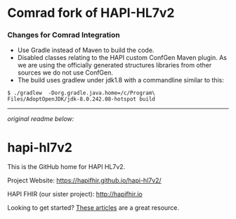# Comrad fork of HAPI-HL7v2

### Changes for Comrad Integration
* Use Gradle instead of Maven to build the code.
* Disabled classes relating to the HAPI custom ConfGen Maven plugin. 
As we are using the officially generated structures libraries from other sources we do not use ConfGen.
* The build uses gradlew under jdk1.8 with a commandline similar to this:

```$ ./gradlew  -Dorg.gradle.java.home=/c/Program\ Files/AdoptOpenJDK/jdk-8.0.242.08-hotspot build```

---
_original readme below:_
# hapi-hl7v2

This is the GitHub home for HAPI HL7v2.

Project Website: https://hapifhir.github.io/hapi-hl7v2/

HAPI FHIR (our sister project): http://hapifhir.io

Looking to get started? [These articles](https://saravanansubramanian.com/hl7tutorials/) are a great resource.
